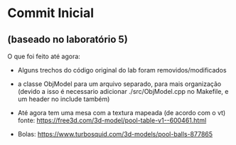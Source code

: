 # Commit Inicial
## (baseado no laboratório 5)

O que foi feito até agora:
- Alguns trechos do código original do lab foram removidos/modificados
- a classe ObjModel para um arquivo separado, para mais organização (devido a isso é necessario adicionar ./src/ObjModel.cpp no Makefile, e um header no include também)
- Até agora tem uma mesa com a textura mapeada (de acordo com o vt) fonte: https://free3d.com/3d-model/pool-table-v1--600461.html

- Bolas: https://www.turbosquid.com/3d-models/pool-balls-877865
